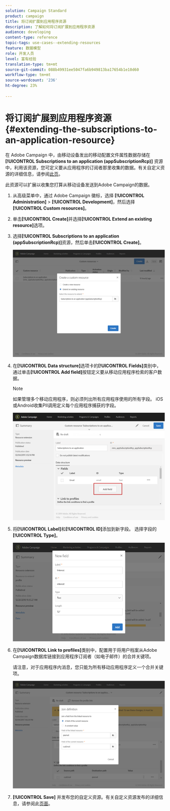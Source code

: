 ```yaml
---
solution: Campaign Standard
product: campaign
title: 将订阅扩展到应用程序资源
description: 了解如何将订阅扩展到应用程序资源
audience: developing
content-type: reference
topic-tags: use-cases--extending-resources
feature: 数据模型
role: 开发人员
level: 富有经验
translation-type: tm+mt
source-git-commit: 088b49931ee5047fa6b949813ba17654b1e10d60
workflow-type: tm+mt
source-wordcount: '236'
ht-degree: 23%

---
```



# 将订阅扩展到应用程序资源{#extending-the-subscriptions-to-an-application-resource}

在 Adobe Campaign 中，由移动设备发出的移动配置文件属性数据存储在 **[!UICONTROL Subscriptions to an application (appSubscriptionRcp)]** 资源中，利用该资源，您可定义要从应用程序的订阅者那里收集的数据。有关自定义资源的详细信息，请参阅[此页](../../developing/using/key-steps-to-add-a-resource.md)。

此资源可以扩展以收集您打算从移动设备发送到Adobe Campaign的数据。

1. 从高级菜单中，通过 Adobe Campaign 徽标，选择 **[!UICONTROL Administration]** > **[!UICONTROL Development]**，然后选择 **[!UICONTROL Custom resources]**。
1. 单击&#x200B;**[!UICONTROL Create]**&#x200B;并选择&#x200B;**[!UICONTROL Extend an existing resource]**&#x200B;选项。
1. 选择&#x200B;**[!UICONTROL Subscriptions to an application (appSubscriptionRcp)]**&#x200B;资源，然后单击&#x200B;**[!UICONTROL Create]**。

   ![](assets/in_app_personal_data_4.png)

1. 在&#x200B;**[!UICONTROL Data structure]**&#x200B;选项卡的&#x200B;**[!UICONTROL Fields]**&#x200B;类别中，通过单击&#x200B;**[!UICONTROL Add field]**&#x200B;按钮定义要从移动应用程序检索的客户数据。

   >[!NOTE]
   >
   >如果管理多个移动应用程序，则必须列出所有应用程序使用的所有字段。 iOS或Android收集PII调用定义每个应用程序捕获的字段。

   ![](assets/in_app_personal_data.png)

1. 将&#x200B;**[!UICONTROL Label]**&#x200B;和&#x200B;**[!UICONTROL ID]**&#x200B;添加到新字段。 选择字段的&#x200B;**[!UICONTROL Type]**。

   ![](assets/schema_extension_uc9.png)

1. 在&#x200B;**[!UICONTROL Link to profiles]**&#x200B;类别中，配置用于将用户档案从Adobe Campaign数据库链接到应用程序订阅者（如电子邮件）的合并关键项。

   请注意，对于应用程序内消息，您只能为所有移动应用程序定义一个合并关键项。

   ![](assets/in_app_personal_data_3.png)

1. **[!UICONTROL Save]** 并发布您的自定义资源。有关自定义资源发布的详细信息，请参阅此[页面](../../developing/using/updating-the-database-structure.md#publishing-a-custom-resource)。

